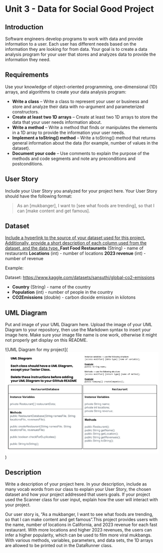 # Unit 3 - Data for Social Good Project 

## Introduction 

Software engineers develop programs to work with data and provide information to a user. Each user has different needs based on the information they are looking for from data. Your goal is to create a data analysis program for your user that stores and analyzes data to provide the information they need. 

## Requirements 

Use your knowledge of object-oriented programming, one-dimensional (1D) arrays, and algorithms to create your data analysis program: 
- **Write a class** – Write a class to represent your user or business and store and analyze their data with no-argument and parameterized constructors. 
- **Create at least two 1D arrays** – Create at least two 1D arrays to store the data that your user needs information about. 
- **Write a method** – Write a method that finds or manipulates the elements in a 1D array to provide the information your user needs. 
- **Implement a toString() method** – Write a toString() method that returns general information about the data (for example, number of values in the dataset). 
- **Document your code** – Use comments to explain the purpose of the methods and code segments and note any preconditions and postconditions. 

## User Story 

Include your User Story you analyzed for your project here. Your User Story should have the following format: 

> As an [mukbanger], 
> I want to [see what foods are trending], 
> so that I can [make content and get famous]. 

## Dataset 

[Include a hyperlink to the source of your dataset used for this project. Additionally, provide a short description of each column used from the dataset, and the data type. ](https://docs.google.com/spreadsheets/d/1U2a1_NSf_f7g-urxcMmznV8ia92zj95r9kIEO78W84k/edit?usp=sharing)
**Fast Food Restaurants** (String) - name of restaurants 
**Locations** (int) - number of locations
**2023 revenue** (int) - number of revenue 

Example: 

Dataset: https://www.kaggle.com/datasets/sansuthi/global-co2-emissions 
- **Country** (String) - name of the country 
- **Population** (int) - number of people in the country 
- **CO2Emissions** (double) - carbon dioxide emission in kilotons 

## UML Diagram 

Put and image of your UML Diagram here. Upload the image of your UML Diagram to your repository, then use the Markdown syntax to insert your image here. Make sure your image file name is one work, otherwise it might not properly get display on this README. 

![UML Diagram for my project](![alt text](APCSA_Unit_3_UML_Diagram.png)) 

## Description 

Write a description of your project here. In your description, include as many vocab words from our class to explain your User Story, the chosen dataset and how your project addressed that users goals. If your project used the Scanner class for user input, explain how the user will interact with your project.

Our user story is, “As a mukbanger, I want to see what foods are trending, so that I can make content and get famous”.This project provides users with the name, number of locations in California, and 2023 revenue for each fast restaurant. With more locations and higher 2023 revenues, the users can infer a higher popularity, which can be used to film more viral mukbangs. With various methods, variables, parameters, and data sets, the 1D arrays are allowed to be printed out in the DataRunner class. 
